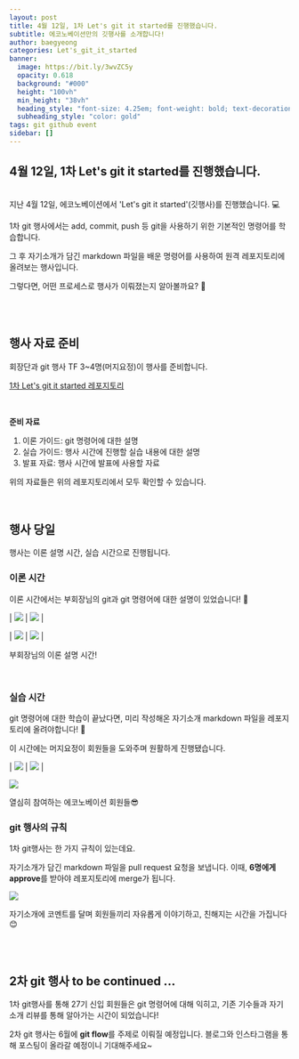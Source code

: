 ```yaml
---
layout: post
title: 4월 12일, 1차 Let's git it started를 진행했습니다.
subtitle: 에코노베이션만의 깃행사를 소개합니다!
author: baegyeong
categories: Let's_git_it_started
banner:
  image: https://bit.ly/3wvZC5y
  opacity: 0.618
  background: "#000"
  height: "100vh"
  min_height: "38vh"
  heading_style: "font-size: 4.25em; font-weight: bold; text-decoration: underline"
  subheading_style: "color: gold"
tags: git github event
sidebar: []
---
```


## 4월 12일, 1차 Let's git it started를 진행했습니다.

<br/>
지난 4월 12일, 에코노베이션에서 'Let's git it started'(깃행사)를 진행했습니다. 💻

1차 git 행사에서는 add, commit, push 등 git을 사용하기 위한 기본적인 명령어를 학습합니다.

그 후 자기소개가 담긴 markdown 파일을 배운 명령어를 사용하여 원격 레포지토리에 올려보는 행사입니다.

그렇다면, 어떤 프로세스로 행사가 이뤄졌는지 알아볼까요? 👀

<br/>
<br/>

## 행사 자료 준비

회장단과 git 행사 TF 3~4명(머지요정)이 행사를 준비합니다.

[1차 Let's git it started 레포지토리](<https://github.com/JNU-econovation/Let-s-git-it-started/tree/2024-1/1st_Let_s_git_it_started(Git_tutorial)>)

<br/>

**준비 자료**

1. 이론 가이드: git 명령어에 대한 설명
2. 실습 가이드: 행사 시간에 진행할 실습 내용에 대한 설명
3. 발표 자료: 행사 시간에 발표에 사용할 자료

위의 자료들은 위의 레포지토리에서 모두 확인할 수 있습니다.

<br/>

## 행사 당일

행사는 이론 설명 시간, 실습 시간으로 진행됩니다.

### 이론 시간

이론 시간에서는 부회장님의 git과 git 명령어에 대한 설명이 있었습니다! 🙌

| <img src="https://github.com/JNU-econovation/JNU-econovation.github.io/assets/102566546/b51b953d-f7f1-45b7-aad0-276822ea3f82"> | <img src="https://github.com/JNU-econovation/JNU-econovation.github.io/assets/102566546/4acdb780-5298-44ba-85da-b724964a0d7d"> |

| <img src="https://github.com/JNU-econovation/JNU-econovation.github.io/assets/102566546/30c7ab3c-3cc3-4a41-bb08-84247d7b88cd"> | <img src="https://github.com/JNU-econovation/JNU-econovation.github.io/assets/102566546/22863b19-c92d-48f0-90b9-0cae505da532"> |

<p>부회장님의 이론 설명 시간!</p>

<br/>

### 실습 시간

git 명령어에 대한 학습이 끝났다면, 미리 작성해온 자기소개 markdown 파일을 레포지토리에 올려야합니다! 📢

이 시간에는 머지요정이 회원들을 도와주며 원활하게 진행됐습니다.

| <img src="https://github.com/JNU-econovation/JNU-econovation.github.io/assets/102566546/738775a5-c23d-487f-bc8b-42116bcf96c5"> | <img src="https://github.com/JNU-econovation/JNU-econovation.github.io/assets/102566546/2de95e6c-2792-4630-bfca-ba6203014595"> |

<img src="https://github.com/JNU-econovation/JNU-econovation.github.io/assets/102566546/06350727-c5aa-4f91-9720-5f8c9d7ac436">

<p>열심히 참여하는 에코노베이션 회원들😎</p>

### git 행사의 규칙

1차 git행사는 한 가지 규칙이 있는데요.

자기소개가 담긴 markdown 파일을 pull request 요청을 보냅니다.
이때, **6명에게 approve**를 받아야 레포지토리에 merge가 됩니다.

<img src="https://github.com/JNU-econovation/JNU-econovation.github.io/assets/102566546/a5ba7ed8-71b1-4609-af2f-ea7e09104890">

자기소개에 코멘트를 달며 회원들끼리 자유롭게 이야기하고, 친해지는 시간을 가집니다😊

<br/>
<br/>

## 2차 git 행사 to be continued ...

1차 git행사를 통해 27기 신입 회원들은 git 명령어에 대해 익히고, 기존 기수들과 자기소개 리뷰를 통해 알아가는 시간이 되었습니다!

2차 git 행사는 6월에 **git flow**를 주제로 이뤄질 예정입니다. 블로그와 인스타그램을 통해 포스팅이 올라갈 예정이니 기대해주세요~
